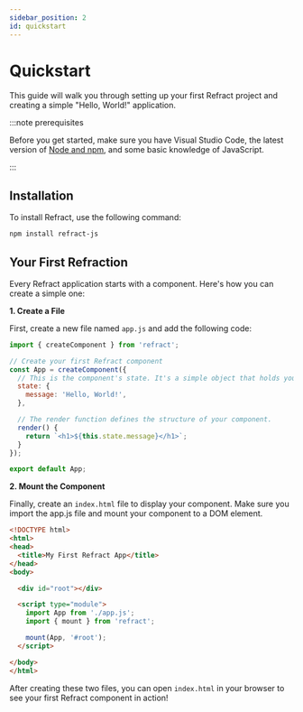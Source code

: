```yaml
---
sidebar_position: 2
id: quickstart
---
```


# Quickstart

This guide will walk you through setting up your first Refract project and creating a simple "Hello, World!" application.

:::note prerequisites

Before you get started, make sure you have Visual Studio Code, the latest version of [Node and npm](https://nodejs.org/en), and some basic knowledge of JavaScript.

:::

## Installation

To install Refract, use the following command:

```bash
npm install refract-js
```

## Your First Refraction

Every Refract application starts with a component. Here's how you can create a simple one:

**1. Create a File**

First, create a new file named `app.js` and add the following code:

```js
import { createComponent } from 'refract';

// Create your first Refract component
const App = createComponent({
  // This is the component's state. It's a simple object that holds your data.
  state: {
    message: 'Hello, World!',
  },

  // The render function defines the structure of your component.
  render() {
    return `<h1>${this.state.message}</h1>`;
  }
});

export default App;
```

**2. Mount the Component**

Finally, create an `index.html` file to display your component. Make sure you import the app.js file and mount your component to a DOM element.

```html
<!DOCTYPE html>
<html>
<head>
  <title>My First Refract App</title>
</head>
<body>

  <div id="root"></div>

  <script type="module">
    import App from './app.js';
    import { mount } from 'refract';

    mount(App, '#root');
  </script>

</body>
</html>
```

After creating these two files, you can open `index.html` in your browser to see your first Refract component in action!
